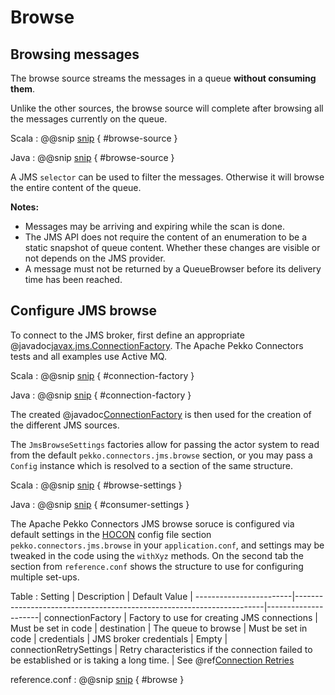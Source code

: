 # Browse

## Browsing messages

The browse source streams the messages in a queue **without consuming them**.

Unlike the other sources, the browse source will complete after browsing all the messages currently on the queue.

Scala
: @@snip [snip](/jms/src/test/scala/docs/scaladsl/JmsConnectorsSpec.scala) { #browse-source }

Java
: @@snip [snip](/jms/src/test/java/docs/javadsl/JmsConnectorsTest.java) { #browse-source }

A JMS `selector` can be used to filter the messages. Otherwise it will browse the entire content of the queue.


**Notes:**

*  Messages may be arriving and expiring while the scan is done.
*  The JMS API does not require the content of an enumeration to be a static snapshot of queue content. Whether these changes are visible or not depends on the JMS provider.
*  A message must not be returned by a QueueBrowser before its delivery time has been reached.



## Configure JMS browse

To connect to the JMS broker, first define an appropriate @javadoc[javax.jms.ConnectionFactory](javax.jms.ConnectionFactory). The Apache Pekko Connectors tests and all examples use Active MQ.

Scala
: @@snip [snip](/jms/src/test/scala/docs/scaladsl/JmsConnectorsSpec.scala) { #connection-factory }

Java
: @@snip [snip](/jms/src/test/java/docs/javadsl/JmsConnectorsTest.java) { #connection-factory }


The created @javadoc[ConnectionFactory](javax.jms.ConnectionFactory) is then used for the creation of the different JMS sources.


The `JmsBrowseSettings` factories allow for passing the actor system to read from the default  `pekko.connectors.jms.browse` section, or you may pass a `Config` instance which is resolved to a section of the same structure. 

Scala
: @@snip [snip](/jms/src/test/scala/docs/scaladsl/JmsSettingsSpec.scala) { #browse-settings }

Java
: @@snip [snip](/jms/src/test/java/docs/javadsl/JmsSettingsTest.java) { #consumer-settings }


The Apache Pekko Connectors JMS browse soruce is configured via default settings in the [HOCON](https://github.com/lightbend/config#using-hocon-the-json-superset) config file section `pekko.connectors.jms.browse` in your `application.conf`, and settings may be tweaked in the code using the `withXyz` methods. On the second tab the section from `reference.conf` shows the structure to use for configuring multiple set-ups.

Table
: Setting               | Description                                                          | Default Value       | 
------------------------|----------------------------------------------------------------------|---------------------|
connectionFactory       | Factory to use for creating JMS connections                          | Must be set in code |
destination             | The queue to browse                                                  | Must be set in code |
credentials             | JMS broker credentials                                               | Empty               |
connectionRetrySettings | Retry characteristics if the connection failed to be established or is taking a long time. | See @ref[Connection Retries](producer.md#connection-retries) 

reference.conf
: @@snip [snip](/jms/src/main/resources/reference.conf) { #browse }

